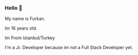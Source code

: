 ### Hello 👋
My name is Furkan.

Im 16 years old.

Im From Istanbul/Turkey

I'm a Jr. Developer because im not a Full Stack Developer yet.
